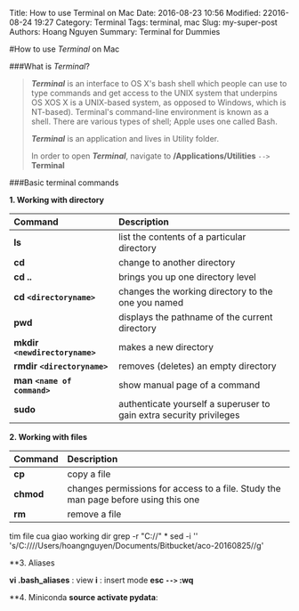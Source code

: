 Title: How to use Terminal on Mac
Date: 2016-08-23 10:56 
Modified: 22016-08-24 19:27
Category: Terminal
Tags: terminal, mac
Slug: my-super-post
Authors: Hoang Nguyen
Summary: Terminal for Dummies


#How to use _Terminal_ on Mac

###What is _Terminal_?

> _**Terminal**_ is an interface to OS X's bash shell which people can use to type commands and get access to the UNIX system that underpins OS XOS X is a UNIX-based system, as opposed to Windows, which is NT-based). Terminal's command-line environment is known as a shell. There are various types of shell; Apple uses one called Bash.
>
> _**Terminal**_  is an application and lives in Utility folder. 
>
> In order to open _**Terminal**_, navigate to **/Applications/Utilities** `-->` **Terminal**

###Basic terminal commands

**1. Working with directory**

| Command							| Description
|:----------------------------------|:------------|
| **ls**     						| list the contents of a particular directory
| **cd**	 						| change to another directory
| **cd ..**  						| brings you up one directory level
| **cd `<directoryname>`**    		| changes the working directory to the one you named
| **pwd**      						| displays the pathname of the current directory 
| **mkdir `<newdirectoryname>`**  	| makes a new directory
| **rmdir `<directoryname>`**		| removes (deletes) an empty directory
| **man `<name of command>`**		| show manual page of a command
| **sudo**							| authenticate yourself a superuser to gain extra security privileges


**2. Working with files**

| Command							| Description
|:----------------------------------|:------------|	
| **cp**							| copy a file
| **chmod**							| changes permissions for access to a file. Study the man page before using this one
| **rm**							| remove a file

tim file cua giao working dir
grep -r "C:\/\/" *
sed -i '' 's/C:\/\//\/Users\/hoangnguyen\/Documents\/Bitbucket\/aco-20160825\//g' <FILE>

**3. Aliases

**vi .bash_aliases** 	: view
**i**					: insert mode
**esc `-->` :wq**

**4. Miniconda
**source activate pydata**: